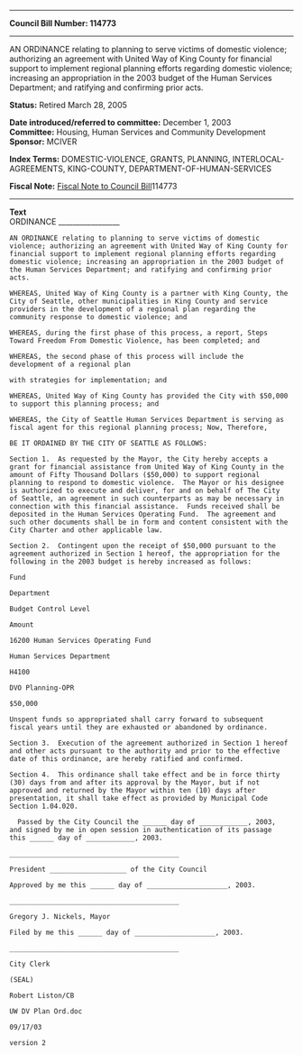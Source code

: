 * * * * *  
  
**Council Bill Number: [](#h0)[](#h2)114773**  
  
* * * * *  
  
AN ORDINANCE relating to planning to serve victims of domestic violence; authorizing an agreement with United Way of King County for financial support to implement regional planning efforts regarding domestic violence; increasing an appropriation in the 2003 budget of the Human Services Department; and ratifying and confirming prior acts.  
  
**Status:** Retired March 28, 2005   
  
**Date introduced/referred to committee:** December 1, 2003   
**Committee:** Housing, Human Services and Community Development   
**Sponsor:** MCIVER   
  
**Index Terms:** DOMESTIC-VIOLENCE, GRANTS, PLANNING, INTERLOCAL-AGREEMENTS, KING-COUNTY, DEPARTMENT-OF-HUMAN-SERVICES  
  
**Fiscal Note:** [Fiscal Note to Council Bill](http://clerk.seattle.gov/~public/fnote/114773.htm)[](#h1)[](#h3)114773  
  
* * * * *  
  
**Text**  
    ORDINANCE _________________  
  
    AN ORDINANCE relating to planning to serve victims of domestic  
    violence; authorizing an agreement with United Way of King County for  
    financial support to implement regional planning efforts regarding  
    domestic violence; increasing an appropriation in the 2003 budget of  
    the Human Services Department; and ratifying and confirming prior  
    acts.  
  
    WHEREAS, United Way of King County is a partner with King County, the  
    City of Seattle, other municipalities in King County and service  
    providers in the development of a regional plan regarding the  
    community response to domestic violence; and  
  
    WHEREAS, during the first phase of this process, a report, Steps  
    Toward Freedom From Domestic Violence, has been completed; and  
  
    WHEREAS, the second phase of this process will include the  
    development of a regional plan  
  
    with strategies for implementation; and  
  
    WHEREAS, United Way of King County has provided the City with $50,000  
    to support this planning process; and  
  
    WHEREAS, the City of Seattle Human Services Department is serving as  
    fiscal agent for this regional planning process; Now, Therefore,  
  
    BE IT ORDAINED BY THE CITY OF SEATTLE AS FOLLOWS:  
  
    Section 1.  As requested by the Mayor, the City hereby accepts a  
    grant for financial assistance from United Way of King County in the  
    amount of Fifty Thousand Dollars ($50,000) to support regional  
    planning to respond to domestic violence.  The Mayor or his designee  
    is authorized to execute and deliver, for and on behalf of The City  
    of Seattle, an agreement in such counterparts as may be necessary in  
    connection with this financial assistance.  Funds received shall be  
    deposited in the Human Services Operating Fund.  The agreement and  
    such other documents shall be in form and content consistent with the  
    City Charter and other applicable law.  
  
    Section 2.  Contingent upon the receipt of $50,000 pursuant to the  
    agreement authorized in Section 1 hereof, the appropriation for the  
    following in the 2003 budget is hereby increased as follows:  
  
    Fund  
  
    Department  
  
    Budget Control Level  
  
    Amount  
  
    16200 Human Services Operating Fund  
  
    Human Services Department  
  
    H4100  
  
    DVO Planning-OPR  
  
    $50,000  
  
    Unspent funds so appropriated shall carry forward to subsequent  
    fiscal years until they are exhausted or abandoned by ordinance.  
  
    Section 3.  Execution of the agreement authorized in Section 1 hereof  
    and other acts pursuant to the authority and prior to the effective  
    date of this ordinance, are hereby ratified and confirmed.  
  
    Section 4.  This ordinance shall take effect and be in force thirty  
    (30) days from and after its approval by the Mayor, but if not  
    approved and returned by the Mayor within ten (10) days after  
    presentation, it shall take effect as provided by Municipal Code  
    Section 1.04.020.  
  
      Passed by the City Council the ______ day of ____________, 2003,  
    and signed by me in open session in authentication of its passage  
    this ______ day of ____________, 2003.  
  
    __________________________________________  
  
    President ___________________ of the City Council  
  
    Approved by me this ______ day of ____________________, 2003.  
  
    __________________________________________  
  
    Gregory J. Nickels, Mayor  
  
    Filed by me this ______ day of ____________________, 2003.  
  
    __________________________________________  
  
    City Clerk  
  
    (SEAL)  
  
    Robert Liston/CB  
  
    UW DV Plan Ord.doc  
  
    09/17/03  
  
    version 2  

